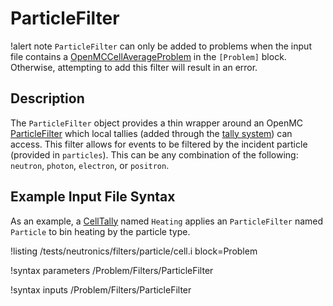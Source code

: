 # ParticleFilter

!alert note
`ParticleFilter` can only be added to problems when the input file contains a [OpenMCCellAverageProblem](OpenMCCellAverageProblem.md)
in the `[Problem]` block. Otherwise, attempting to add this filter will result in an error.

## Description

The `ParticleFilter` object provides a thin wrapper around an OpenMC [ParticleFilter](https://docs.openmc.org/en/stable/pythonapi/generated/openmc.ParticleFilter.html) which local tallies (added through the [tally system](AddTallyAction.md)) can access. This filter allows for events to
be filtered by the incident particle (provided in `particles`). This can be any combination of the following: `neutron`,
`photon`, `electron`, or `positron`.

## Example Input File Syntax

As an example, a [CellTally](CellTally.md) named `Heating` applies an `ParticleFilter` named `Particle` to bin heating
by the particle type.

!listing /tests/neutronics/filters/particle/cell.i
  block=Problem

!syntax parameters /Problem/Filters/ParticleFilter

!syntax inputs /Problem/Filters/ParticleFilter
